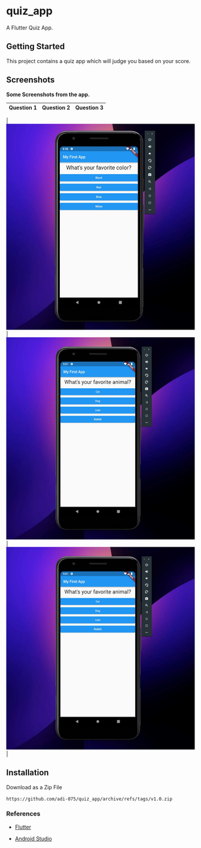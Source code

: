 # quiz_app

A Flutter Quiz App.

## Getting Started

This project contains a quiz app which will judge you based on your score. 

## Screenshots
<b>Some Screenshots from the app.</b>

|Question 1|Question 2|Question 3|
|-|-|-|

|![img](https://raw.githubusercontent.com/adi-075/quiz_app/master/img1.jpg)|![img](https://raw.githubusercontent.com/adi-075/quiz_app/master/img2.jpg)|![img](https://raw.githubusercontent.com/adi-075/quiz_app/master/img3.jpg)|

## Installation
Download as a Zip File

```
https://github.com/adi-075/quiz_app/archive/refs/tags/v1.0.zip
```

### References
- [Flutter](https://docs.flutter.dev)


- [Android Studio](https://developer.android.com/studio)

